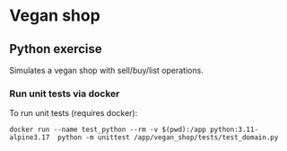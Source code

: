 # Vegan shop

## Python exercise

Simulates a vegan shop with sell/buy/list operations.

### Run unit tests via docker

To run unit tests (requires docker):

```
docker run --name test_python --rm -v $(pwd):/app python:3.11-alpine3.17  python -m unittest /app/vegan_shop/tests/test_domain.py
```

